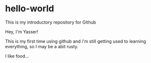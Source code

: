 # hello-world
This is my introductory repository for Github

Hey, I'm Yasser!

This is my first time using github and i'm still getting used to learning everything, so I may be a abit rusty. 

I like food...

